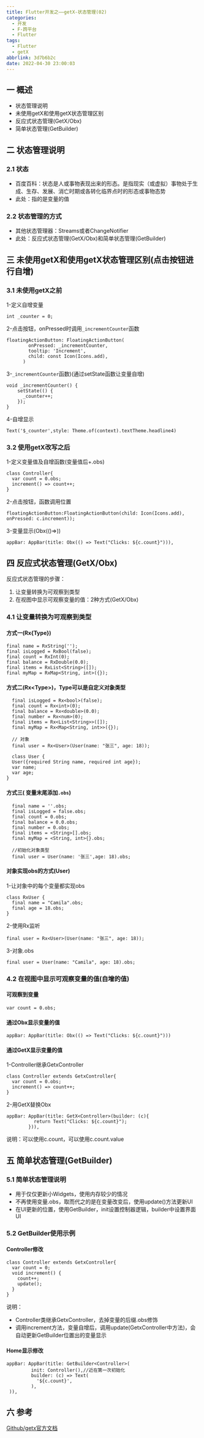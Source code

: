 ```yaml
---
title: Flutter开发之——getX-状态管理(02)
categories:
  - 开发
  - F-跨平台
  - Flutter
tags:
  - Flutter
  - getX
abbrlink: 3d7b6b2c
date: 2022-04-30 23:00:03
---
```

## 一 概述

* 状态管理说明
* 未使用getX和使用getX状态管理区别
* 反应式状态管理(GetX/Obx)
* 简单状态管理(GetBuilder)

<!--more-->

## 二 状态管理说明

### 2.1 状态

* 百度百科：状态是人或事物表现出来的形态。是指现实（或虚拟）事物处于生成、生存、发展、消亡时期或各转化临界点时的形态或事物态势
* 此处：指的是变量的值

### 2.2 状态管理的方式

* 其他状态管理器：Streams或者ChangeNotifier
* 此处：反应式状态管理(GetX/Obx)和简单状态管理(GetBuilder)

## 三 未使用getX和使用getX状态管理区别(点击按钮进行自增)

### 3.1 未使用getX之前

1-定义自增变量

```
int _counter = 0;
```

2-点击按钮，onPressed时调用`_incrementCounter`函数

```
floatingActionButton: FloatingActionButton(
        onPressed: _incrementCounter,
        tooltip: 'Increment',
        child: const Icon(Icons.add),
      )
```

3-`_incrementCounter`函数)(通过setState函数让变量自增)

```
void _incrementCounter() {
    setState(() {
      _counter++;
    });
}
```

4-自增显示

```
Text('$_counter',style: Theme.of(context).textTheme.headline4)     
```

### 3.2 使用getX改写之后

1-定义变量值及自增函数(变量值后+.obs)

```
class Controller{
  var count = 0.obs;
  increment() => count++;
}
```

2-点击按钮，函数调用位置

```
floatingActionButton:FloatingActionButton(child: Icon(Icons.add), onPressed: c.increment));
```

3-变量显示(Obx(()=>))

```
appBar: AppBar(title: Obx(() => Text("Clicks: ${c.count}"))),
```

## 四 反应式状态管理(GetX/Obx)

反应式状态管理的步骤：

1. 让变量转换为可观察到类型
2. 在视图中显示可观察变量的值：2种方式(GetX/Obx)

### 4.1 让变量转换为可观察到类型

#### 方式一(Rx{Type})

```
final name = RxString('');
final isLogged = RxBool(false);
final count = RxInt(0);
final balance = RxDouble(0.0);
final items = RxList<String>([]);
final myMap = RxMap<String, int>({});
```

#### 方式二(Rx\<Type>)，Type可以是自定义对象类型

```
  final isLogged = Rx<bool>(false);
  final count = Rx<int>(0);
  final balance = Rx<double>(0.0);
  final number = Rx<num>(0);
  final items = Rx<List<String>>([]);
  final myMap = Rx<Map<String, int>>({});

  // 对象
  final user = Rx<User>(User(name: "张三", age: 18));
  
  class User {
  User({required String name, required int age});
  var name;
  var age;
}
```

#### 方式三( 变量末尾添加`.obs`)

```
  final name = ''.obs;
  final isLogged = false.obs;
  final count = 0.obs;
  final balance = 0.0.obs;
  final number = 0.obs;
  final items = <String>[].obs;
  final myMap = <String, int>{}.obs;

  //初始化对象类型
  final user = User(name: '张三',age: 18).obs;
```

#### 对象实现obs的方式(User)

1-让对象中的每个变量都实现obs

```
class RxUser {
  final name = "Camila".obs;
  final age = 18.obs;
}
```

2-使用Rx监听

```
final user = Rx<User>(User(name: "张三", age: 18));
```

3-对象.obs

```
final user = User(name: "Camila", age: 18).obs;
```

### 4.2 在视图中显示可观察变量的值(自增的值)

#### 可观察到变量

```
var count = 0.obs;
```

#### 通过Obx显示变量的值

```
appBar: AppBar(title: Obx(() => Text("Clicks: ${c.count}")))
```

#### 通过GetX显示变量的值

1-Controller继承GetxController

```
class Controller extends GetxController{
  var count = 0.obs;
  increment() => count++;
}
```

2-用GetX替换Obx

```
appBar: AppBar(title: GetX<Controller>(builder: (c){
          return Text("Clicks: ${c.count}");
        })),
```

说明：可以使用c.count，可以使用c.count.value

## 五 简单状态管理(GetBuilder)

### 5.1 简单状态管理说明

* 用于仅仅更新小Widgets，使用内存较少的情况
* 不再使用变量.obs，取而代之的是在变量改变后，使用update()方法更新UI
* 在UI更新的位置，使用GetBuilder，init设置控制器逻辑，builder中设置界面UI

### 5.2 GetBuilder使用示例

#### Controller修改

```
class Controller extends GetxController{
  var count = 0;
  void increment() {
    count++;
    update();
  }
}
```

说明：

* Controller类继承GetxController，去掉变量的后缀.obs修饰
* 调用increment方法，变量自增后，调用update(GetxController中方法)，会自动更新GetBuilder位置出的变量显示

#### Home显示修改

```
appBar: AppBar(title: GetBuilder<Controller>(
         init: Controller(),//近在第一次初始化
         builder: (c) => Text(
           '${c.count}',
         ),
 )),
```

## 六 参考

[Github/getx官方文档](https://github.com/jonataslaw/getx/blob/master/documentation/en_US/state_management.md#)


